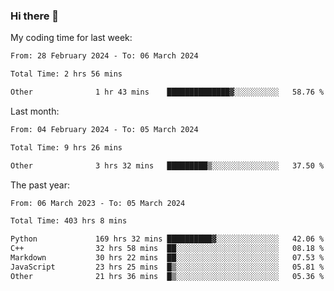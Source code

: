 ### Hi there 👋

My coding time for last week:

<!--START_SECTION:week-->

```txt
From: 28 February 2024 - To: 06 March 2024

Total Time: 2 hrs 56 mins

Other              1 hr 43 mins    ██████████████▓░░░░░░░░░░   58.76 %
```

<!--END_SECTION:week-->

Last month:

<!--START_SECTION:month-->

```txt
From: 04 February 2024 - To: 05 March 2024

Total Time: 9 hrs 26 mins

Other              3 hrs 32 mins   █████████▒░░░░░░░░░░░░░░░   37.50 %
```

<!--END_SECTION:month-->

The past year:

<!--START_SECTION:year-->

```txt
From: 06 March 2023 - To: 05 March 2024

Total Time: 403 hrs 8 mins

Python             169 hrs 32 mins ██████████▓░░░░░░░░░░░░░░   42.06 %
C++                32 hrs 58 mins  ██░░░░░░░░░░░░░░░░░░░░░░░   08.18 %
Markdown           30 hrs 22 mins  ██░░░░░░░░░░░░░░░░░░░░░░░   07.53 %
JavaScript         23 hrs 25 mins  █▒░░░░░░░░░░░░░░░░░░░░░░░   05.81 %
Other              21 hrs 36 mins  █▒░░░░░░░░░░░░░░░░░░░░░░░   05.36 %
```

<!--END_SECTION:year-->
